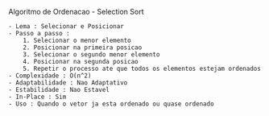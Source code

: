 Algoritmo de Ordenacao - Selection Sort

    - Lema : Selecionar e Posicionar
    - Passo a passo : 
        1. Selecionar o menor elemento 
        2. Posicionar na primeira posicao
        3. Selecionar o segundo menor elemento
        4. Posicionar na segunda posicao
        5. Repetir o processo ate que todos os elementos estejam ordenados
    - Complexidade : O(n^2)
    - Adaptabilidade : Nao Adaptativo
    - Estabilidade : Nao Estavel
    - In-Place : Sim
    - Uso : Quando o vetor ja esta ordenado ou quase ordenado
